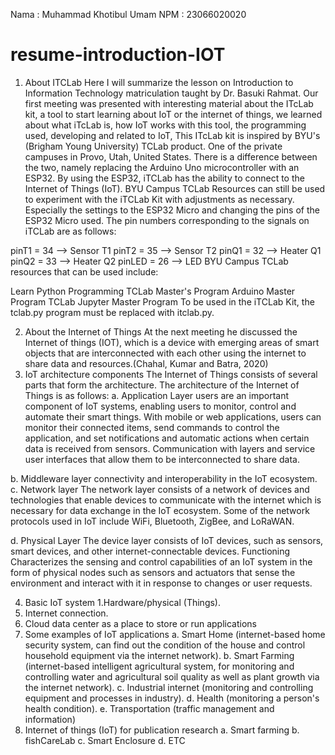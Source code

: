 Nama : Muhammad Khotibul Umam
NPM : 23066020020

# resume-introduction-IOT
1. About ITCLab
Here I will summarize the lesson on Introduction to Information Technology matriculation taught by Dr. Basuki Rahmat.
Our first meeting was presented with interesting material about the ITcLab kit, a tool to start learning about IoT or the internet of things, we learned about what iTcLab is, how IoT works with this tool, the programming used, developing and related to IoT, This ITcLab kit is inspired by BYU's (Brigham Young University) TCLab product. One of the private campuses in Provo, Utah, United States. There is a difference between the two, namely replacing the Arduino Uno microcontroller with an ESP32. By using the ESP32, iTCLab has the ability to connect to the Internet of Things (IoT).
BYU Campus TCLab Resources can still be used to experiment with the iTCLab Kit with adjustments as necessary. Especially the settings to the ESP32 Micro and changing the pins of the ESP32 Micro used.
The pin numbers corresponding to the signals on iTCLab are as follows:

pinT1 = 34 --> Sensor T1
pinT2 = 35 --> Sensor T2
pinQ1 = 32 --> Heater Q1
pinQ2 = 33 --> Heater Q2
pinLED = 26 --> LED
BYU Campus TCLab resources that can be used include:

Learn Python Programming
TCLab Master's Program
Arduino Master Program
TCLab Jupyter Master Program
To be used in the iTCLab Kit, the tclab.py program must be replaced with itclab.py.

2. About the Internet of Things
At the next meeting he discussed the Internet of things (IOT), which is a device with emerging areas of smart objects that are interconnected with each other using the internet to share data and resources.(Chahal, Kumar and Batra, 2020)
3. IoT architecture components
The Internet of Things consists of several parts that form the architecture. The architecture of the Internet of Things is as follows:
a. Application Layer
users are an important component of IoT systems, enabling users to monitor, control and automate their smart things. With mobile or web applications, users can monitor their connected items, send commands to control the application, and set notifications and automatic actions when certain data is received from sensors. Communication with layers and service user interfaces that allow them to be interconnected to share data.

b. Middleware layer
connectivity and interoperability in the IoT ecosystem.
c. Network layer
The network layer consists of a network of devices and technologies that enable devices to communicate with the internet which is necessary for data exchange in the IoT ecosystem. Some of the network protocols used in IoT include WiFi, Bluetooth, ZigBee, and LoRaWAN.

d. Physical Layer
The device layer consists of IoT devices, such as sensors, smart devices, and other internet-connectable devices. Functioning Characterizes the sensing and control capabilities of an IoT system in the form of physical nodes such as sensors and actuators that sense the environment and interact with it in response to changes or user requests.

4. Basic IoT system
1.Hardware/physical (Things).
2. Internet connection.
3. Cloud data center as a place to store or run applications
5. Some examples of IoT applications
a. Smart Home (internet-based home security system, can find out the condition of the house and control household equipment via the internet network).
b. Smart Farming (internet-based intelligent agricultural system, for monitoring and controlling water and agricultural soil quality as well as plant growth via the internet network).
c. Industrial internet (monitoring and controlling equipment and processes in industry).
d. Health (monitoring a person's health condition).
e. Transportation (traffic management and information)
6. Internet of things (IoT) for publication research
a. Smart farming
b. fishCareLab
c. Smart Enclosure
d. ETC

